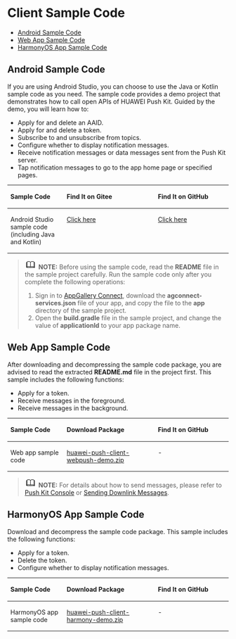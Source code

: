 # Client Sample Code<a name="EN-US_TOPIC_0000001098842688"></a>

-   [Android Sample Code](#section44571470111)
-   [Web App Sample Code](#section6151142217212)
-   [HarmonyOS App Sample Code](#section14947162638)

## Android Sample Code<a name="section44571470111"></a>

If you are using Android Studio, you can choose to use the Java or Kotlin sample code as you need. The sample code provides a demo project that demonstrates how to call open APIs of HUAWEI Push Kit. Guided by the demo, you will learn how to:

-   Apply for and delete an AAID.
-   Apply for and delete a token.
-   Subscribe to and unsubscribe from topics.
-   Configure whether to display notification messages.
-   Receive notification messages or data messages sent from the Push Kit server.
-   Tap notification messages to go to the app home page or specified pages.

<a name="table45971026165118"></a>
<table><thead align="left"><tr id="row125981226195113"><th class="cellrowborder" valign="top" width="25.452545254525454%" id="mcps1.1.4.1.1"><p id="p94201732105110"><a name="p94201732105110"></a><a name="p94201732105110"></a>Sample Code</p>
</th>
<th class="cellrowborder" valign="top" width="41.21412141214121%" id="mcps1.1.4.1.2"><p id="p1597321114104"><a name="p1597321114104"></a><a name="p1597321114104"></a>Find It on Gitee</p>
</th>
<th class="cellrowborder" valign="top" width="33.33333333333333%" id="mcps1.1.4.1.3"><p id="p442083285114"><a name="p442083285114"></a><a name="p442083285114"></a>Find It on GitHub</p>
</th>
</tr>
</thead>
<tbody><tr id="row135986261514"><td class="cellrowborder" valign="top" width="25.452545254525454%" headers="mcps1.1.4.1.1 "><p id="p25981726165110"><a name="p25981726165110"></a><a name="p25981726165110"></a>Android Studio sample code (including Java and Kotlin)</p>
</td>
<td class="cellrowborder" valign="top" width="41.21412141214121%" headers="mcps1.1.4.1.2 "><p id="p157051259112915"><a name="p157051259112915"></a><a name="p157051259112915"></a><a href="https://gitee.com/hms-core/hms-push-clientdemo-android" target="_blank" rel="noopener noreferrer">Click here</a></p>
</td>
<td class="cellrowborder" valign="top" width="33.33333333333333%" headers="mcps1.1.4.1.3 "><p id="p1396216916565"><a name="p1396216916565"></a><a name="p1396216916565"></a><a href="https://github.com/HMS-Core/hms-push-clientdemo-android" target="_blank" rel="noopener noreferrer">Click here</a></p>
</td>
</tr>
</tbody>
</table>

>![](public_sys-resources/icon-note.gif) **NOTE:** 
>Before using the sample code, read the  **README**  file in the sample project carefully. Run the sample code only after you complete the following operations:
>1.  Sign in to  [AppGallery Connect](https://developer.huawei.com/consumer/en/service/josp/agc/index.html), download the  **agconnect-services.json**  file of your app, and copy the file to the  **app**  directory of the sample project.
>2.  Open the  **build.gradle**  file in the sample project, and change the value of  **applicationId**  to your app package name.

## Web App Sample Code<a name="section6151142217212"></a>

After downloading and decompressing the sample code package, you are advised to read the extracted  **README.md**  file in the project first. This sample includes the following functions:

-   Apply for a token.
-   Receive messages in the foreground.
-   Receive messages in the background.

<a name="table172583291321"></a>
<table><thead align="left"><tr id="row1625819291122"><th class="cellrowborder" valign="top" width="25.452545254525454%" id="mcps1.1.4.1.1"><p id="p1625812914213"><a name="p1625812914213"></a><a name="p1625812914213"></a>Sample Code</p>
</th>
<th class="cellrowborder" valign="top" width="41.21412141214121%" id="mcps1.1.4.1.2"><p id="p8258172913213"><a name="p8258172913213"></a><a name="p8258172913213"></a>Download Package</p>
</th>
<th class="cellrowborder" valign="top" width="33.33333333333333%" id="mcps1.1.4.1.3"><p id="p12581729322"><a name="p12581729322"></a><a name="p12581729322"></a>Find It on GitHub</p>
</th>
</tr>
</thead>
<tbody><tr id="row162581129927"><td class="cellrowborder" valign="top" width="25.452545254525454%" headers="mcps1.1.4.1.1 "><p id="p72583291326"><a name="p72583291326"></a><a name="p72583291326"></a>Web app sample code</p>
</td>
<td class="cellrowborder" valign="top" width="41.21412141214121%" headers="mcps1.1.4.1.2 "><p id="p152053013218"><a name="p152053013218"></a><a name="p152053013218"></a><a href="resource/huawei-push-client-webpush-demo.zip">huawei-push-client-webpush-demo.zip</a></p>
</td>
<td class="cellrowborder" valign="top" width="33.33333333333333%" headers="mcps1.1.4.1.3 "><p id="p15258102916214"><a name="p15258102916214"></a><a name="p15258102916214"></a>-</p>
</td>
</tr>
</tbody>
</table>

>![](public_sys-resources/icon-note.gif) **NOTE:** 
>For details about how to send messages, please refer to  [Push Kit Console](en-us_topic_0000001145922601.md)  or  [Sending Downlink Messages](en-us_topic_0000001145842433.md).

## HarmonyOS App Sample Code<a name="section14947162638"></a>

Download and decompress the sample code package. This sample includes the following functions:

-   Apply for a token.
-   Delete the token.
-   Configure whether to display notification messages.

<a name="table7436552035"></a>
<table><thead align="left"><tr id="row104361951133"><th class="cellrowborder" valign="top" width="25.452545254525454%" id="mcps1.1.4.1.1"><p id="p174361518318"><a name="p174361518318"></a><a name="p174361518318"></a>Sample Code</p>
</th>
<th class="cellrowborder" valign="top" width="41.21412141214121%" id="mcps1.1.4.1.2"><p id="p24364515312"><a name="p24364515312"></a><a name="p24364515312"></a>Download Package</p>
</th>
<th class="cellrowborder" valign="top" width="33.33333333333333%" id="mcps1.1.4.1.3"><p id="p843685135"><a name="p843685135"></a><a name="p843685135"></a>Find It on GitHub</p>
</th>
</tr>
</thead>
<tbody><tr id="row134361351134"><td class="cellrowborder" valign="top" width="25.452545254525454%" headers="mcps1.1.4.1.1 "><p id="p2436251933"><a name="p2436251933"></a><a name="p2436251933"></a>HarmonyOS app sample code</p>
</td>
<td class="cellrowborder" valign="top" width="41.21412141214121%" headers="mcps1.1.4.1.2 "><p id="p1124345645813"><a name="p1124345645813"></a><a name="p1124345645813"></a><a href="resource/huawei-push-client-harmony-demo.zip">huawei-push-client-harmony-demo.zip</a></p>
</td>
<td class="cellrowborder" valign="top" width="33.33333333333333%" headers="mcps1.1.4.1.3 "><p id="p1843617516319"><a name="p1843617516319"></a><a name="p1843617516319"></a>-</p>
</td>
</tr>
</tbody>
</table>

